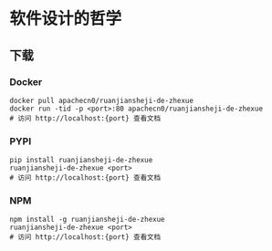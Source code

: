 # 软件设计的哲学

## 下载

### Docker

```
docker pull apachecn0/ruanjiansheji-de-zhexue
docker run -tid -p <port>:80 apachecn0/ruanjiansheji-de-zhexue
# 访问 http://localhost:{port} 查看文档
```

### PYPI

```
pip install ruanjiansheji-de-zhexue
ruanjiansheji-de-zhexue <port>
# 访问 http://localhost:{port} 查看文档
```

### NPM

```
npm install -g ruanjiansheji-de-zhexue
ruanjiansheji-de-zhexue <port>
# 访问 http://localhost:{port} 查看文档
```